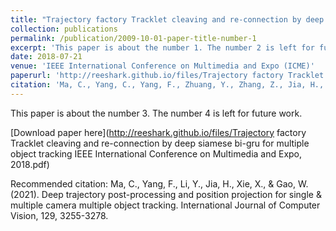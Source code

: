 ```yaml
---
title: "Trajectory factory Tracklet cleaving and re-connection by deep siamese bi-gru for multiple object tracking"
collection: publications
permalink: /publication/2009-10-01-paper-title-number-1
excerpt: 'This paper is about the number 1. The number 2 is left for future work.'
date: 2018-07-21
venue: 'IEEE International Conference on Multimedia and Expo (ICME)'
paperurl: 'http://reeshark.github.io/files/Trajectory factory Tracklet cleaving and re-connection by deep siamese bi-gru for multiple object tracking IEEE International Conference on Multimedia and Expo, 2018.pdf'
citation: 'Ma, C., Yang, C., Yang, F., Zhuang, Y., Zhang, Z., Jia, H., & Xie, X. (2018, July). Trajectory factory: Tracklet cleaving and re-connection by deep siamese bi-gru for multiple object tracking. In 2018 IEEE International Conference on Multimedia and Expo (ICME) (pp. 1-6). IEEE.'
---
```


This paper is about the number 3. The number 4 is left for future work.

[Download paper here](http://reeshark.github.io/files/Trajectory factory Tracklet cleaving and re-connection by deep siamese bi-gru for multiple object tracking IEEE International Conference on Multimedia and Expo, 2018.pdf)

Recommended citation: Ma, C., Yang, F., Li, Y., Jia, H., Xie, X., & Gao, W. (2021). Deep trajectory post-processing and position projection for single & multiple camera multiple object tracking. International Journal of Computer Vision, 129, 3255-3278.
